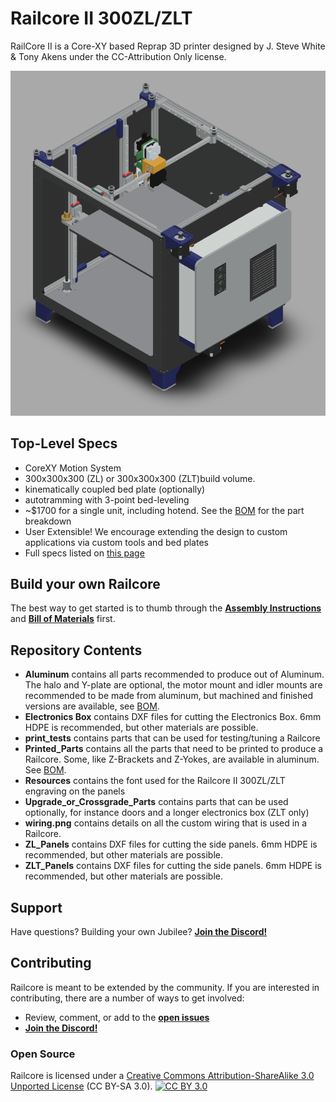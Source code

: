 Railcore II 300ZL/ZLT
=======

RailCore II is a Core-XY based Reprap 3D printer designed by J. Steve White & Tony Akens under the CC-Attribution Only license.

![Railcore](RCII300ZL.png)

## Top-Level Specs
* CoreXY Motion System
* 300x300x300 (ZL) or 300x300x300 (ZLT)build volume.
* kinematically coupled bed plate (optionally)
* autotramming with 3-point bed-leveling
* ~$1700 for a single unit, including hotend. See the [BOM][bom] for the part breakdown
* User Extensible! We encourage extending the design to custom applications via custom tools and bed plates
* Full specs listed on [this page](https://railcore.org)

## Build your own Railcore

The best way to get started is to thumb through the [**Assembly Instructions**](https://railcore.dozuki.com/c/RailCore_II) and [**Bill of Materials**][bom] first.

## Repository Contents
* **Aluminum** contains all parts recommended to produce out of Aluminum. The halo and Y-plate are optional, the motor mount and idler mounts are recommended to be made from aluminum, but machined and finished versions are available, see [BOM][bom].
* **Electronics Box** contains DXF files for cutting the Electronics Box. 6mm HDPE is recommended, but other materials are possible.
* **print_tests** contains parts that can be used for testing/tuning a Railcore
* **Printed_Parts** contains all the parts that need to be printed to produce a Railcore. Some, like Z-Brackets and Z-Yokes, are available in aluminum. See [BOM][bom].
* **Resources** contains the font used for the Railcore II 300ZL/ZLT engraving on the panels
* **Upgrade_or_Crossgrade_Parts** contains parts that can be used optionally, for instance doors and a longer electronics box (ZLT only)
* **wiring.png** contains details on all the custom wiring that is used in a Railcore.
* **ZL_Panels** contains DXF files for cutting the side panels. 6mm HDPE is recommended, but other materials are possible.
* **ZLT_Panels** contains DXF files for cutting the side panels. 6mm HDPE is recommended, but other materials are possible.

## Support

Have questions? Building your own Jubilee? **[Join the Discord!][discord]**

## Contributing

Railcore is meant to be extended by the community. If you are interested in contributing, there are a number of ways to get involved:

* Review, comment, or add to the **[open issues](https://github.com/railcore/parts/issues)**
* **[Join the Discord!][discord]**

### Open Source
Railcore is licensed under a [Creative Commons Attribution-ShareAlike 3.0 Unported License][cc-by] (CC BY-SA 3.0).
[![CC BY 3.0][cc-by-image]][cc-by]

[bom]: https://docs.google.com/spreadsheets/d/1sxKl6h23SXfuNM7hNiX35rIrpISw8AruEEcNl2Fvibk/edit?usp=sharing
[cc-by]: https://creativecommons.org/licenses/by-sa/3.0/
[cc-by-image]: https://i.creativecommons.org/l/by-sa/3.0/88x31.png
[discord]: https://discord.gg/Sy569Hq
[wiki]: https://railcore.org
